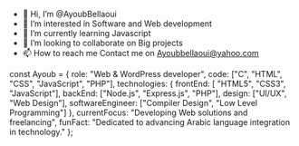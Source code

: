 - 👋 Hi, I’m @AyoubBellaoui
- 👀 I’m interested in Software and Web development 
- 🌱 I’m currently learning Javascript
- 💞️ I’m looking to collaborate on Big projects
- 📫 How to reach me Contact me on Ayoubbellaoui@yahoo.com

<!---
AyoubBellaoui/AyoubBellaoui is a ✨ special ✨ repository because its `README.md` (this file) appears on your GitHub profile.
You can click the Preview link to take a look at your changes.
--->

const Ayoub = {
    role: "Web & WordPress developer",
    code: ["C", "HTML", "CSS", "JavaScript", "PHP"],
    technologies: {
        frontEnd: [ "HTML5", "CSS3", "JavaScript"],
        backEnd: ["Node.js", "Express.js", "PHP"],
        design: ["UI/UX", "Web Design"],
        softwareEngineer: ["Compiler Design", "Low Level Programming"]
    },
    currentFocus: "Developing Web solutions and freelancing",
    funFact: "Dedicated to advancing Arabic language integration in technology."
};
